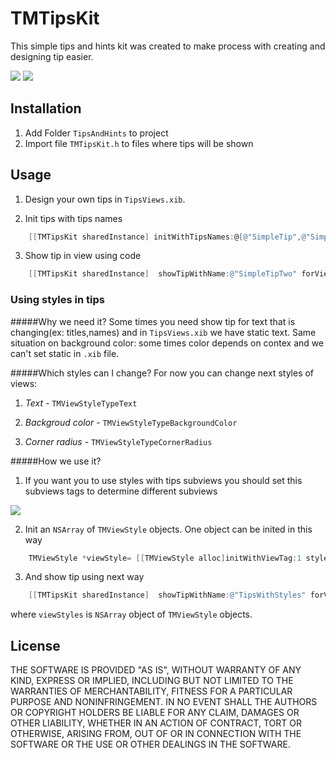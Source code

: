 # TMTipsKit

This simple tips and hints kit was created to make process with creating and designing tip easier. 

![](https://raw.github.com/IhorShevchuk/TMTipsKit/readmeBranch/TipsKit/screen-2.png)
![](https://raw.github.com/IhorShevchuk/TMTipsKit/readmeBranch/TipsKit/screen-3.png)

## Installation
1) Add Folder `TipsAndHints` to project
2) Import file `TMTipsKit.h` to files where tips will be shown

## Usage
1) Design your own tips in `TipsViews.xib`.

2) Init tips with tips names
```objectivec
    [[TMTipsKit sharedInstance] initWithTipsNames:@[@"SimpleTip",@"SimpleTipTwo",@"SimpleTipsWithStyles"]];
```
3) Show tip in view using code
```objectivec
    [[TMTipsKit sharedInstance]  showTipWithName:@"SimpleTipTwo" forView:[self view]];
```

### Using styles in tips
#####Why we need it?
Some times you need show tip for text that is changing(ex: titles,names) and in `TipsViews.xib` we have static text. Same situation on background color: some times color depends on contex and we can't set static in `.xib` file.

#####Which styles can I change?
For now you can change next styles of views:

1) _Text_        -      `TMViewStyleTypeText`

2) _Backgroud color_  - `TMViewStyleTypeBackgroundColor`

3) _Corner radius_  -   `TMViewStyleTypeCornerRadius`


#####How we use it?
1) If you want you to use styles with tips subviews you should set this subviews tags to determine different subviews

![](https://raw.github.com/IhorShevchuk/TMTipsKit/readmeBranch/TipsKit/tagHelp.png)

2) Init an `NSArray` of `TMViewStyle` objects.
One object can be inited in this way
```objectivec
    TMViewStyle *viewStyle= [[TMViewStyle alloc]initWithViewTag:1 style:TMViewStyleTypeText andValue:customLabel.text]
 ```
3) And show tip using next way
```objectivec
    [[TMTipsKit sharedInstance]  showTipWithName:@"TipsWithStyles" forView:[self view] showOnlyOnce:YES andApplyToSubViewsStyles:viewStyles];
```
where `viewStyles` is `NSArray` object of `TMViewStyle` objects.

## License
THE SOFTWARE IS PROVIDED "AS IS", WITHOUT WARRANTY OF ANY KIND, EXPRESS OR
IMPLIED, INCLUDING BUT NOT LIMITED TO THE WARRANTIES OF MERCHANTABILITY,
FITNESS FOR A PARTICULAR PURPOSE AND NONINFRINGEMENT. IN NO EVENT SHALL THE
AUTHORS OR COPYRIGHT HOLDERS BE LIABLE FOR ANY CLAIM, DAMAGES OR OTHER
LIABILITY, WHETHER IN AN ACTION OF CONTRACT, TORT OR OTHERWISE, ARISING FROM,
OUT OF OR IN CONNECTION WITH THE SOFTWARE OR THE USE OR OTHER DEALINGS IN THE
SOFTWARE.
